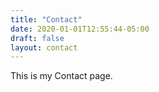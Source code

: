 ```yaml
---
title: "Contact"
date: 2020-01-01T12:55:44-05:00
draft: false
layout: contact
---
```


This is my Contact page. 
